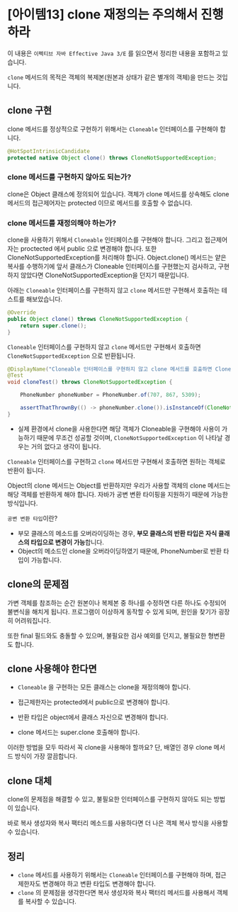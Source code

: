 # [아이템13] clone 재정의는 주의해서 진행하라

이 내용은 `이펙티브 자바 Effective Java 3/E` 를 읽으면서 정리한 내용을 포함하고 있습니다.

`clone` 메서드의 목적은 객체의 복제본(원본과 상태가 같은 별개의 객체)을 만드는 것입니다. 



## clone 구현

clone 메서드를 정상적으로 구현하기 위해서는 `Cloneable` 인터페이스를 구현해야 합니다.

```java
@HotSpotIntrinsicCandidate
protected native Object clone() throws CloneNotSupportedException;
```



### clone 메서드를 구현하지 않아도 되는가?

clone은 Object 클래스에 정의되어 있습니다. 객체가 clone 메서드를 상속해도 clone 메서드의 접근제어자는 protected 이므로 메서드를 호출할 수 없습니다.



### clone 메서드를 재정의해야 하는가?

clone을 사용하기 위해서 `Cloneable` 인터페이스를 구현해야 합니다. 그리고 접근제어자는 proctected 에서 public 으로 변경해야 합니다. 또한 CloneNotSupportedException를 처리해야 합니다. Object.clone() 메서드는 얕은 복사를 수행하기에 앞서 클래스가 Cloneable 인터페이스를 구현했는지 검사하고, 구현하지 않았다면 CloneNotSupportedException을 던지기 때문입니다.

아래는 `Cloneable` 인터페이스를 구현하지 않고 `clone` 메서드만 구현해서 호출하는 테스트를 해보았습니다.

```java
@Override
public Object clone() throws CloneNotSupportedException {
	return super.clone();
}
```

`Cloneable` 인터페이스를 구현하지 않고 `clone` 메서드만 구현해서 호출하면 `CloneNotSupportedException` 으로 반환됩니다.

```java
@DisplayName("Cloneable 인터페이스를 구현하지 않고 clone 메서드를 호출하면 CloneNotSupportedException 된다.")
@Test
void cloneTest() throws CloneNotSupportedException {

	PhoneNumber phoneNumber = PhoneNumber.of(707, 867, 5309);

	assertThatThrownBy(() -> phoneNumber.clone()).isInstanceOf(CloneNotSupportedException.class);
}
```

- 실제 환경에서 clone을 사용한다면 해당 객체가 Cloneable을 구현해야 사용이 가능하기 때문에 무조건 성공할 것이며, `CloneNotSupportedException` 이 나타날 경우는 거의 없다고 생각이 됩니다.



`Cloneable` 인터페이스를 구현하고 `clone` 메서드만 구현해서 호출하면 원하는 객체로 반환이 됩니다.

Object의 clone 메서드는 Object를 반환하지만 우리가 사용할 객체의 clone 메서드는 해당 객체를 반환하게 해야 합니다. 자바가 공변 변환 타이핑을 지원하기 때문에 가능한 방식입니다.

`공변 변환 타입`이란? 

- 부모 클래스의 메소드를 오버라이딩하는 경우, **부모 클래스의 반환 타입은 자식 클래스의 타입으로 변경이 가능**합니다.
- Object의 메소드인 clone을 오버라이딩하였기 때문에, PhoneNumber로 반환 타입이 가능합니다.



## clone의 문제점

가변 객체를 참조하는 순간 원본이나 복제본 중 하나를 수정하면 다른 하나도 수정되어 불변식을 해치게 됩니다. 프로그램이 이상하게 동작할 수 있게 되며, 원인을 찾기가 굉장히 어려워집니다.

또한 final 필드와도 충돌할 수 있으며, 불필요한 검사 예외를 던지고, 불필요한 형변환도 합니다.



## clone 사용해야 한다면

- `Cloneable` 을 구현하는 모든 클래스는 clone을 재정의해야 합니다.

- 접근제한자는 protected에서 public으로 변경해야 합니다.

- 반환 타입은  object에서 클래스 자신으로 변경해야 합니다.

- clone 메서드는 super.clone 호출해야 합니다.



이러한 방법을 모두 따라서 꼭 clone을 사용해야 할까요? 단, 배열인 경우 clone 메서드 방식이 가장 깔끔합니다.



## clone 대체

clone의 문제점을 해결할 수 있고, 불필요한 인터페이스를 구현하지 않아도 되는 방법이 있습니다.

바로 복사 생성자와 복사 팩터리 메소드를 사용하다면 더 나은 객체 복사 방식을 사용할 수 있습니다.



## 정리

- `clone` 메서드를 사용하기 위해서는 `Cloneable` 인터페이스를 구현해야 하며, 접근제한자도 변경해야 하고 변환 타입도 변경해야 합니다.
- `clone` 의 문제점을 생각한다면 복사 생성자와 복사 팩터리 메서드를 사용해서 객체를 복사할 수 있습니다.